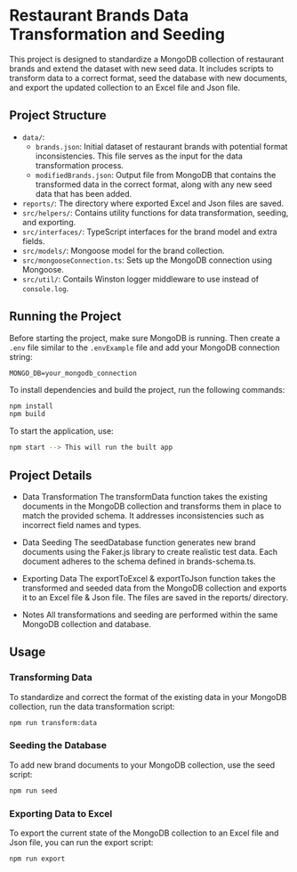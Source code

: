 # Restaurant Brands Data Transformation and Seeding

This project is designed to standardize a MongoDB collection of restaurant brands and extend the dataset with new seed data. It includes scripts to transform data to a correct format, seed the database with new documents, and export the updated collection to an Excel file and Json file.

## Project Structure

- `data/`:
  - `brands.json`: Initial dataset of restaurant brands with potential format inconsistencies. This file serves as the input for the data transformation process.
  - `modifiedBrands.json`: Output file from MongoDB that contains the transformed data in the correct format, along with any new seed data that has been added.
- `reports/`: The directory where exported Excel and Json files are saved.
- `src/helpers/`: Contains utility functions for data transformation, seeding, and exporting.
- `src/interfaces/`: TypeScript interfaces for the brand model and extra fields.
- `src/models/`: Mongoose model for the brand collection.
- `src/mongooseConnection.ts`: Sets up the MongoDB connection using Mongoose.
- `src/util/`: Contails Winston logger middleware to use instead of `console.log`.

## Running the Project

Before starting the project, make sure MongoDB is running. Then create a `.env` file similar to the `.envExample` file and add your MongoDB connection string:

```plaintext
MONGO_DB=your_mongodb_connection
```

To install dependencies and build the project, run the following commands:

```bash
npm install
npm build
```

To start the application, use:

```bash
npm start --> This will run the built app
```

## Project Details

- Data Transformation
  The transformData function takes the existing documents in the MongoDB collection and transforms them in place to match the provided schema. It addresses inconsistencies such as incorrect field names and types.

- Data Seeding
  The seedDatabase function generates new brand documents using the Faker.js library to create realistic test data. Each document adheres to the schema defined in brands-schema.ts.

- Exporting Data
  The exportToExcel & exportToJson function takes the transformed and seeded data from the MongoDB collection and exports it to an Excel file & Json file. The files are saved in the reports/ directory.

- Notes
  All transformations and seeding are performed within the same MongoDB collection and database.

## Usage

### Transforming Data

To standardize and correct the format of the existing data in your MongoDB collection, run the data transformation script:

```bash
npm run transform:data
```

### Seeding the Database

To add new brand documents to your MongoDB collection, use the seed script:

```bash
npm run seed
```

### Exporting Data to Excel

To export the current state of the MongoDB collection to an Excel file and Json file, you can run the export script:

```bash
npm run export
```

